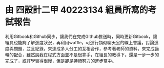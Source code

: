 # 由 四設計二甲 40223134 組員所寫的考試報告
利用Gitbook和Github同步，讓我們在完成Github推送時，同時更新Gitbook，讓組員也能夠了解進度狀況，再利用waffle，可進行類似聊天室的線上會議，討論進度與問題，並且紀錄，來達成多人分工的互相合作，參考著老師的資料，來完成齒輪的配合，雖然說我在程式方面並不是很拿手，在組長的教導下，還是一步一步的完成了，或許學習得很慢，但是卻是持續努力的進步當中。
